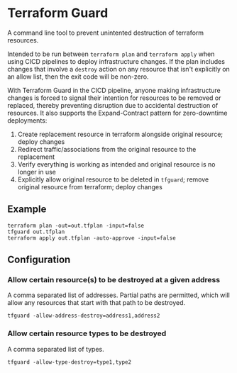 # Terraform Guard

A command line tool to prevent unintented destruction of terraform resources.

Intended to be run between `terraform plan` and `terraform apply` when using CICD pipelines to deploy infrastructure changes. If the plan includes changes that involve a `destroy` action on any resource that isn't explicitly on an allow list, then the exit code will be non-zero.

With Terraform Guard in the CICD pipeline, anyone making infrastructure changes is forced to signal their intention for resources to be removed or replaced, thereby preventing disruption due to accidental destruction of resources. It also supports the Expand-Contract pattern for zero-downtime deployments:

1. Create replacement resource in terraform alongside original resource; deploy changes
2. Redirect traffic/associations from the original resource to the replacement
3. Verify everything is working as intended and original resource is no longer in use
4. Explicitly allow original resource to be deleted in `tfguard`; remove original resource from terraform; deploy changes

## Example

```
terraform plan -out=out.tfplan -input=false
tfguard out.tfplan
terraform apply out.tfplan -auto-approve -input=false
```

## Configuration

### Allow certain resource(s) to be destroyed at a given address
A comma separated list of addresses. Partial paths are permitted, which will allow any resources that start with that path to be destroyed.

```
tfguard -allow-address-destroy=address1,address2
```

### Allow certain resource types to be destroyed
A comma separated list of types.

```
tfguard -allow-type-destroy=type1,type2
```